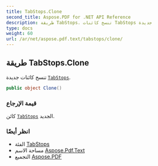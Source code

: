 ```yaml
---
title: TabStops.Clone
second_title: Aspose.PDF for .NET API Reference
description: طريقة TabStops. تنسخ كائنات TabStops جديدة
type: docs
weight: 60
url: /ar/net/aspose.pdf.text/tabstops/clone/
---
```

## طريقة TabStops.Clone

تنسخ كائنات جديدة [`TabStops`](../).

```csharp
public object Clone()
```

### قيمة الإرجاع

كائن [`TabStops`](../) الجديد.

### انظر أيضًا

* الفئة [TabStops](../)
* مساحة الاسم [Aspose.Pdf.Text](../../../aspose.pdf.text/)
* التجميع [Aspose.PDF](../../../)